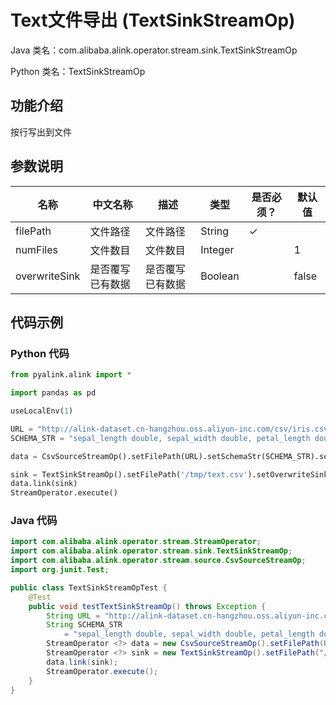 # Text文件导出 (TextSinkStreamOp)
Java 类名：com.alibaba.alink.operator.stream.sink.TextSinkStreamOp

Python 类名：TextSinkStreamOp


## 功能介绍

按行写出到文件

## 参数说明
| 名称 | 中文名称 | 描述 | 类型 | 是否必须？ | 默认值 |
| --- | --- | --- | --- | --- | --- |
| filePath | 文件路径 | 文件路径 | String | ✓ |  |
| numFiles | 文件数目 | 文件数目 | Integer |  | 1 |
| overwriteSink | 是否覆写已有数据 | 是否覆写已有数据 | Boolean |  | false |

## 代码示例
### Python 代码
```python
from pyalink.alink import *

import pandas as pd

useLocalEnv(1)

URL = "http://alink-dataset.cn-hangzhou.oss.aliyun-inc.com/csv/iris.csv"
SCHEMA_STR = "sepal_length double, sepal_width double, petal_length double, petal_width double, category string"

data = CsvSourceStreamOp().setFilePath(URL).setSchemaStr(SCHEMA_STR).select("category")

sink = TextSinkStreamOp().setFilePath('/tmp/text.csv').setOverwriteSink(True)
data.link(sink)
StreamOperator.execute()
```
### Java 代码
```java
import com.alibaba.alink.operator.stream.StreamOperator;
import com.alibaba.alink.operator.stream.sink.TextSinkStreamOp;
import com.alibaba.alink.operator.stream.source.CsvSourceStreamOp;
import org.junit.Test;

public class TextSinkStreamOpTest {
	@Test
	public void testTextSinkStreamOp() throws Exception {
		String URL = "http://alink-dataset.cn-hangzhou.oss.aliyun-inc.com/csv/iris.csv";
		String SCHEMA_STR
			= "sepal_length double, sepal_width double, petal_length double, petal_width double, category string";
		StreamOperator <?> data = new CsvSourceStreamOp().setFilePath(URL).setSchemaStr(SCHEMA_STR).select("category");
		StreamOperator <?> sink = new TextSinkStreamOp().setFilePath("/tmp/text.csv").setOverwriteSink(true);
		data.link(sink);
		StreamOperator.execute();
	}
}
```
